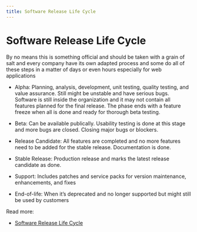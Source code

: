 ```yaml
---
title: Software Release Life Cycle
---
```


# Software Release Life Cycle

By no means this is something official and should be taken with a grain of salt and every company have its own adapted
process and some do all of these steps in a matter of days or even hours especially for web applications

- Alpha: Planning, analysis, development, unit testing, quality testing, and value assurance. Still might be unstable
  and have serious bugs. Software is still inside the organization and it may not contain all features planned for the
  final release. The phase ends with a feature freeze when all is done and ready for thorough beta testing.

- Beta: Can be available publically. Usability testing is done at this stage and more bugs are closed. Closing major
  bugs or blockers.

- Release Candidate: All features are completed and no more features need to be added for the stable release.
  Documentation is done.

- Stable Release: Production release and marks the latest release candidate as done.

- Support: Includes patches and service packs for version maintenance, enhancements, and fixes

- End-of-life: When it’s deprecated and no longer supported but might still be used by customers

Read more:

- [Software Release Life Cycle](https://en.wikipedia.org/wiki/Software_release_life_cycle)
